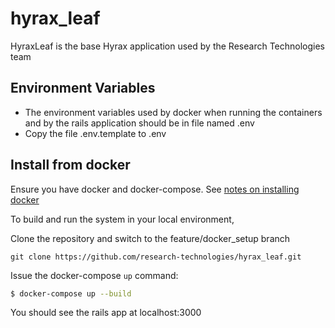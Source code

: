 # hyrax_leaf
HyraxLeaf is the base Hyrax application used by the Research Technologies team

## Environment Variables
 * The environment variables used by docker when running the containers and by the rails application should be in file named .env
 * Copy the file .env.template to .env

## Install from docker
Ensure you have docker and docker-compose. See [notes on installing docker](https://github.com/research-technologies/hull_synchronizer/wiki/Notes-on-installing-docker)

To build and run the system in your local environment,

Clone the repository and switch to the feature/docker_setup branch
```
git clone https://github.com/research-technologies/hyrax_leaf.git
```

Issue the docker-compose `up` command:
```bash
$ docker-compose up --build
```

You should see the rails app at localhost:3000
